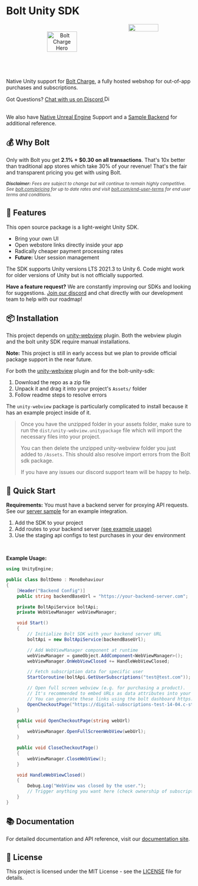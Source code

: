 # Bolt Unity SDK

<div align="center" style="display:flex;justify-content:center;margin-bottom:20px">
  <img src="https://res.cloudinary.com/dugcmkito/image/upload/v1744983998/bolt_accounts_2x_6c96bccd82.png" alt="Bolt Charge Hero" width="40%" style="padding:20px">

  <img src="https://cdn.sanity.io/images/fuvbjjlp/production/bd6440647fa19b1863cd025fa45f8dad98d33181-2000x2000.png" width="40%" />
</div>

<br>

Native Unity support for [Bolt Charge](https://www.bolt.com/charge), a fully hosted webshop for out-of-app purchases and subscriptions.

<div class="discord-link">
    Got Questions?
    <a href="https://discord.gg/BSUp9qjtnc" target="_blank" class="discord-link-anchor">
      <span class="discord-text mr-2">Chat with us on Discord</span>
      <span class="discord-icon-wrapper">
        <img src="https://help.bolt.com/images/brand/Discord-Symbol-White.svg" alt="Discord" class="discord-icon" width="15px">
      </span>
    </a>
  </div>

<br>

We also have [Native Unreal Engine](https://github.com/davidminin/bolt-unreal-engine-sdk) Support and a [Sample Backend](https://github.com/davidminin/bolt-gameserver-sample) for additional reference.

## 💰 Why Bolt

Only with Bolt you get **2.1% + $0.30 on all transactions**. That's 10x better than traditional app stores which take 30% of your revenue! That's the fair and transparent pricing you get with using Bolt.

<p style="font-size:12px;font-style:italic;opacity:85%">
<strong>Disclaimer:</strong> Fees are subject to change but will continue to remain highly competitive. See <a href="https://www.bolt.com/pricing">bolt.com/pricing</a> for up to date rates and visit  <a href="https://www.bolt.com/end-user-terms">bolt.com/end-user-terms</a> for end user terms and conditions.
</p>

## 🚀 Features

This open source package is a light-weight Unity SDK.
- Bring your own UI
- Open webstore links directly inside your app
- Radically cheaper payment processing rates
- **Future:** User session management

The SDK supports Unity versions LTS 2021.3 to Unity 6. Code might work for older versions of Unity but is not officially supported.

**Have a feature request?** We are constantly improving our SDKs and looking for suggestions. [Join our discord](https://discord.gg/BSUp9qjtnc) and chat directly with our development team to help with our roadmap!

## 📦 Installation

This project depends on [unity-webview](https://github.com/gree/unity-webview) plugin. Both the webview plugin and the bolt unity SDK require manual installations.

**Note:** This project is still in early access but we plan to provide official package support in the near future.

For both the [unity-webview](https://github.com/gree/unity-webview) plugin and for the bolt-unity-sdk:
1. Download the repo as a zip file
2. Unpack it and drag it into your project's `Assets/` folder
3. Follow readme steps to resolve errors

The `unity-webview` package is particularly complicated to install because it has an example project inside of it. 
> Once you have the unzipped folder in your assets folder, make sure to run the `dist/unity-webview.unitypackage` file which will import the necessary files into your project. 
>
> You can then delete the unzipped unity-webview folder you just added to `/Assets`. This should also resolve import errors from the Bolt sdk package.
>
> If you have any issues our discord support team will be happy to help.


## 🔧 Quick Start

**Requirements:** You must have a backend server for proxying API requests. See our [server sample](https://github.com/davidminin/bolt-gameserver-sample) for an example integration.

1. Add the SDK to your project
2. Add routes to your backend server [(see example usage)](https://github.com/davidminin/bolt-gameserver-sample/blob/main/example-usage.ts)
3. Use the staging api configs to test purchases in your dev environment

<br>

**Example Usage:**
```c#
using UnityEngine;

public class BoltDemo : MonoBehaviour
{
    [Header("Backend Config")]
    public string backendBaseUrl = "https://your-backend-server.com";

    private BoltApiService boltApi;
    private WebViewManager webViewManager;

    void Start()
    {
        // Initialize Bolt SDK with your backend server URL
        boltApi = new BoltApiService(backendBaseUrl);

        // Add WebViewManager component at runtime
        webViewManager = gameObject.AddComponent<WebViewManager>();
        webViewManager.OnWebViewClosed += HandleWebViewClosed;

        // Fetch subscription data for specific user
        StartCoroutine(boltApi.GetUserSubscriptions("test@test.com"));

        // Open full screen webview (e.g. for purchasing a product). 
        // It's recommended to embed URLs as data attributes into your in-game objects or to maintain a list using a helper class.
        // You can generate these links using the bolt dashboard https://help.bolt.com/products/bolt-charge/charge-setup/#set-up-your-products
        OpenCheckoutPage("https://digital-subscriptions-test-14-04.c-staging.bolt.com/c?u=SRZKjocdzkUmJfS2J7JNCQ&publishable_key=BQ9PKQksUGtj.Q9LwVLfV3WF4.32122926f7b9651a416a5099dc92dc2b4c87c8b922c114229f83b345d65f4695");
    }

    public void OpenCheckoutPage(string webUrl)
    {
        webViewManager.OpenFullScreenWebView(webUrl);
    }

    public void CloseCheckoutPage()
    {
        webViewManager.CloseWebView();
    }

    void HandleWebViewClosed()
    {
        Debug.Log("WebView was closed by the user.");
        // Trigger anything you want here (check ownership of subscription, refresh UI, resume game, etc.)
    }
}

```

## 📚 Documentation

For detailed documentation and API reference, visit our [documentation site](https://docs.bolt.com).


## 📄 License

This project is licensed under the MIT License - see the [LICENSE](LICENSE) file for details.
